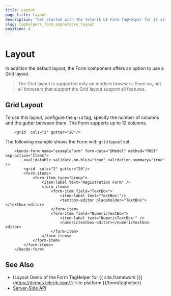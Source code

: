 ```yaml
---
title: Layout
page_title: Layout
description: "Get started with the Telerik UI Form TagHelper for {{ site.framework }} and learn about the layouts it supports."
slug: taghelpers_form_aspnetcore_layout
position: 4
---
```


# Layout

In addition the default layout, the Form component offers an option to use a Grid layout.

>  The Grid layout is supported only on modern browsers. Even so, not all browsers that support the Grid layout support all features.

## Grid Layout

To use this layout, configure the `grid` tag, specify the number of columns and the gutter between them. The Form supports up to 12 columns.

```Razor
    <grid  cols="2" gutter="20"/>
```

The following example shows the Form with `grid` layout set.

```Razor
    <kendo-form name="exampleForm" form-data="@Model" method="POST" asp-action="Items">
        <validatable validate-on-blur="true" validation-summary="true" />
        <grid  cols="2" gutter="20"/>
        <form-items>
            <form-item type="group">
                <item-label text="Registration Form" />
                <form-items>
                    <form-item field="TextBox">
                        <item-label text="TextBox:"/>
                        <textbox-editor placeholder="TextBox"></textbox-editor>
                    </form-item>
                    <form-item field="NumericTextBox">
                        <item-label text="NumericTextBox:" />
                        <numerictextbox-editor></numerictextbox-editor>
                    </form-item>  
                </form-items>
            </form-item>
        </form-items>
    </kendo-form>
```

## See Also

* [Layout Demo of the Form TagHelper for {{ site.framework }}](https://demos.telerik.com/{{ site.platform }}/form/taghelper)
* [Server-Side API](/api/form)
